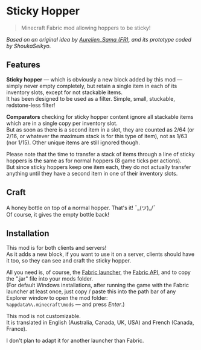 # Sticky Hopper

> Minecraft Fabric mod allowing hoppers to be sticky!

*Based on an original idea by [Aurelien_Sama (FR)](https://www.youtube.com/watch?v=3dE8PJsWcLo&ab_channel=Aurelien_SamaAurelien_Sama), and its prototype coded by ShoukaSeikyo.* 


## Features

**Sticky hopper** — which is obviously a new block added by this mod — simply never empty completely, but retain a single item in each of its inventory slots, except for not stackable items.  
It has been designed to be used as a filter. Simple, small, stuckable, redstone-less filter!

**Comparators** checking for sticky hopper content ignore all stackable items which are in a single copy per inventory slot.  
But as soon as there is a second item in a slot, they are counted as 2/64 (or 2/16, or whatever the maximum stack is for this type of item), not as 1/63 (nor 1/15).
Other unique items are still ignored though.

Please note that the time to transfer a stack of items through a line of sticky hoppers is the same as for normal hoppers (8 game ticks per actions).  
But since sticky hoppers keep one item each, they do not actually transfer anything until they have a second item in one of their inventory slots.


## Craft

A honey bottle on top of a normal hopper. That's it! ¯\_(ツ)_/¯  
Of course, it gives the empty bottle back!


## Installation

This mod is for both clients and servers!  
As it adds a new block, if you want to use it on a server, clients should have it too, so they can see and craft the sticky hopper.

All you need is, of course, the [Fabric launcher](https://fabricmc.net/use/), the [Fabric API](https://www.curseforge.com/minecraft/mc-mods/fabric-api), and to copy the ".jar" file into your mods folder.  
(For default Windows installations, after running the game with the Fabric launcher at least once, just copy / paste this into the path bar of any Explorer window to open the mod folder:  
`%appdata%\.minecraft\mods` — and press *Enter*.)

This mod is not customizable.  
It is translated in English (Australia, Canada, UK, USA) and French (Canada, France).

I don't plan to adapt it for another launcher than Fabric.
